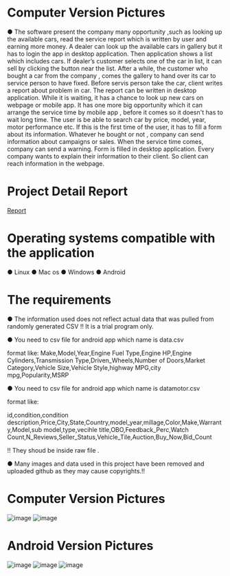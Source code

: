 



# Computer Version Pictures

● The software present the company many opportunity ,such as looking up the available cars, read the service report which is written by user and earning more money. A dealer can look up the available cars in gallery but it has to login the app in desktop application. Then application shows a list which includes cars. If dealer’s customer selects one of the car in list, it can sell by clicking the button near the list. After a while, the customer who bought a car from the company , comes the gallery to hand over its car to service person to have fixed. Before servis person take the car, client writes a report about problem in car. The report can be written in desktop application. While it is waiting, it has a chance to look up new cars on webpage or mobile app. It has one more big opportunity which it can arrange the service time by mobile app , before it comes so it doesn't has to wait long time. The user is be able to search car by price, model, year, motor performance etc. If this is the first time of the user, it has to fill a form about its information. Whatever he bought or not , company can send information about campaigns or sales. When the service time comes, company can send a warning. Form is filled in desktop application. Every company wants to explain their information to their client. So client can reach information in the webpage.

# Project Detail Report
<a href = "https://github.com/oguzhankrky/CME2210_MOD-DEAL/blob/master/Report.pdf" name="button">Report</a>

# Operating systems compatible with the application
  ● Linux
  ● Mac os
  ● Windows
  ● Android


# The requirements
● The information used does not reflect actual data that was pulled from randomly generated CSV !!
It is a trial program only.


● You need to csv file for android app which name is data.csv

format like:
Make,Model,Year,Engine Fuel Type,Engine HP,Engine Cylinders,Transmission Type,Driven_Wheels,Number of Doors,Market Category,Vehicle Size,Vehicle Style,highway MPG,city mpg,Popularity,MSRP


● You need to csv file for android app which name is datamotor.csv

format like:

id,condition,condition description,Price,City,State,Country,model_year,millage,Color,Make,Warranty,Model,sub model,type,vecihle title,OBO,Feedback_Perc,Watch Count,N_Reviews,Seller_Status,Vehicle_Tile,Auction,Buy_Now,Bid_Count

!! They shoud be inside raw file .

● Many images and data used in this project have been removed and uploaded github as they may cause copyrights.!!


# Computer Version Pictures
![image](https://github.com/oguzhankrky/CME2210_MOD-DEAL/blob/master/images/screen1.png)
![image](https://github.com/oguzhankrky/CME2210_MOD-DEAL/blob/master/images/screen2.png)


# Android Version Pictures
![image](https://github.com/oguzhankrky/CME2210_MOD-DEAL/blob/master/images/mobil1.png)
![image](https://github.com/oguzhankrky/CME2210_MOD-DEAL/blob/master/images/mobil2.png)
![image](https://github.com/oguzhankrky/CME2210_MOD-DEAL/blob/master/images/mobil4.png)
